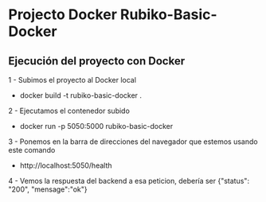 # Projecto Docker Rubiko-Basic-Docker

## Ejecución del proyecto con Docker

1 - Subimos el proyecto al Docker local

- docker build -t rubiko-basic-docker .

2 - Ejecutamos el contenedor subido

- docker run -p 5050:5000 rubiko-basic-docker

3 - Ponemos en la barra de direcciones del navegador que estemos usando este comando

- http://localhost:5050/health

4 - Vemos la respuesta del backend a esa peticion, debería ser {"status": "200", "mensage":"ok"}
